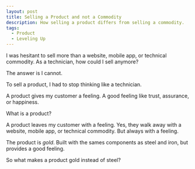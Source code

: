 ```yaml
---
layout: post
title: Selling a Product and not a Commodity
description: How selling a product differs from selling a commodity.
tags:
  - Product
  - Leveling Up
---
```


I was hesitant to sell more than a website, mobile app, or technical commodity. As a technician, how could I sell anymore?

The answer is I cannot.

To sell a product, I had to stop thinking like a technician.

A product gives my customer a feeling. A  good feeling like trust, assurance, or happiness.

What is a product?

A product leaves my customer with a feeling. Yes, they walk away with a website, mobile app, or technical commodity. But always with a feeling.

The product is _gold_. Built with the sames components as steel and iron, but provides a good feeling.

So what makes a product gold instead of steel?
